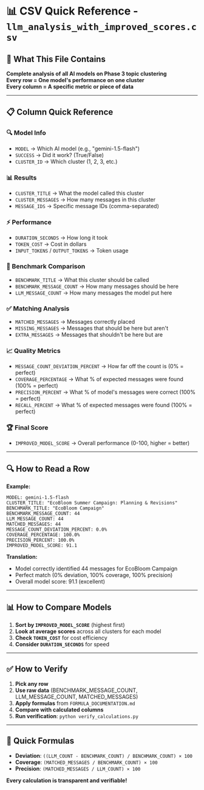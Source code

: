 # 📊 CSV Quick Reference - `llm_analysis_with_improved_scores.csv`

## 🎯 **What This File Contains**

**Complete analysis of all AI models on Phase 3 topic clustering**  
**Every row = One model's performance on one cluster**  
**Every column = A specific metric or piece of data**

---

## 📋 **Column Quick Reference**

### **🔍 Model Info**
- `MODEL` → Which AI model (e.g., "gemini-1.5-flash")
- `SUCCESS` → Did it work? (True/False)
- `CLUSTER_ID` → Which cluster (1, 2, 3, etc.)

### **📊 Results**
- `CLUSTER_TITLE` → What the model called this cluster
- `CLUSTER_MESSAGES` → How many messages in this cluster
- `MESSAGE_IDS` → Specific message IDs (comma-separated)

### **⚡ Performance**
- `DURATION_SECONDS` → How long it took
- `TOKEN_COST` → Cost in dollars
- `INPUT_TOKENS` / `OUTPUT_TOKENS` → Token usage

### **🎯 Benchmark Comparison**
- `BENCHMARK_TITLE` → What this cluster should be called
- `BENCHMARK_MESSAGE_COUNT` → How many messages should be here
- `LLM_MESSAGE_COUNT` → How many messages the model put here

### **✅ Matching Analysis**
- `MATCHED_MESSAGES` → Messages correctly placed
- `MISSING_MESSAGES` → Messages that should be here but aren't
- `EXTRA_MESSAGES` → Messages that shouldn't be here but are

### **📈 Quality Metrics**
- `MESSAGE_COUNT_DEVIATION_PERCENT` → How far off the count is (0% = perfect)
- `COVERAGE_PERCENTAGE` → What % of expected messages were found (100% = perfect)
- `PRECISION_PERCENT` → What % of model's messages were correct (100% = perfect)
- `RECALL_PERCENT` → What % of expected messages were found (100% = perfect)

### **🏆 Final Score**
- `IMPROVED_MODEL_SCORE` → Overall performance (0-100, higher = better)

---

## 🔍 **How to Read a Row**

**Example:**
```
MODEL: gemini-1.5-flash
CLUSTER_TITLE: "EcoBloom Summer Campaign: Planning & Revisions"
BENCHMARK_TITLE: "EcoBloom Campaign"
BENCHMARK_MESSAGE_COUNT: 44
LLM_MESSAGE_COUNT: 44
MATCHED_MESSAGES: 44
MESSAGE_COUNT_DEVIATION_PERCENT: 0.0%
COVERAGE_PERCENTAGE: 100.0%
PRECISION_PERCENT: 100.0%
IMPROVED_MODEL_SCORE: 91.1
```

**Translation:**
- Model correctly identified 44 messages for EcoBloom Campaign
- Perfect match (0% deviation, 100% coverage, 100% precision)
- Overall model score: 91.1 (excellent)

---

## 📊 **How to Compare Models**

1. **Sort by `IMPROVED_MODEL_SCORE`** (highest first)
2. **Look at average scores** across all clusters for each model
3. **Check `TOKEN_COST`** for cost efficiency
4. **Consider `DURATION_SECONDS`** for speed

---

## ✅ **How to Verify**

1. **Pick any row**
2. **Use raw data** (BENCHMARK_MESSAGE_COUNT, LLM_MESSAGE_COUNT, MATCHED_MESSAGES)
3. **Apply formulas** from `FORMULA_DOCUMENTATION.md`
4. **Compare with calculated columns**
5. **Run verification**: `python verify_calculations.py`

---

## 🎯 **Quick Formulas**

- **Deviation**: `((LLM_COUNT - BENCHMARK_COUNT) / BENCHMARK_COUNT) × 100`
- **Coverage**: `(MATCHED_MESSAGES / BENCHMARK_COUNT) × 100`
- **Precision**: `(MATCHED_MESSAGES / LLM_COUNT) × 100`

**Every calculation is transparent and verifiable!**
